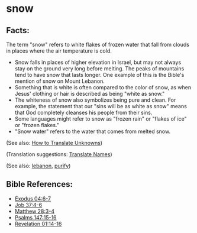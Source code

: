# snow #

## Facts: ##

The term "snow" refers to white flakes of frozen water that fall from clouds in places where the air temperature is cold.

* Snow falls in places of higher elevation in Israel, but may not always stay on the ground very long before melting. The peaks of mountains tend to have snow that lasts longer. One example of this is the Bible's mention of snow on Mount Lebanon. 
* Something that is white is often compared to the color of snow, as when Jesus' clothing or hair is described as being "white as snow." 
* The whiteness of snow also symbolizes being pure and clean. For example, the statement that our "sins will be as white as snow" means that God completely cleanses his people from their sins.
* Some languages might refer to snow as "frozen rain" or "flakes of ice" or "frozen flakes."
* "Snow water" refers to the water that comes from melted snow.

(See also: [How to Translate Unknowns](https://git.door43.org/Door43/en-ta-translate-vol1/src/master/content/translate_unknown.md))

(Translation suggestions: [Translate Names](https://git.door43.org/Door43/en-ta-translate-vol1/src/master/content/translate_names.md))

(See also: [lebanon](../other/lebanon.md), [purify](../kt/purify.md))

## Bible References: ##

* [Exodus 04:6-7](https://door43.org/en/bible/notes/exo/04/06)
* [Job 37:4-6](https://door43.org/en/bible/notes/job/37/04)
* [Matthew 28:3-4](https://door43.org/en/bible/notes/mat/28/03)
* [Psalms 147:15-16](https://door43.org/en/bible/notes/psa/147/015)
* [Revelation 01:14-16](https://door43.org/en/bible/notes/rev/01/14)

